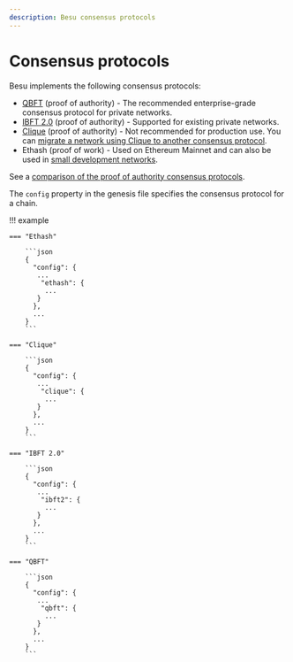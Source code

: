 ```yaml
---
description: Besu consensus protocols
---
```


# Consensus protocols

Besu implements the following consensus protocols:

* [QBFT](../../HowTo/Configure/Consensus-Protocols/QBFT.md) (proof of authority) - The recommended
  enterprise-grade consensus protocol for private networks.
* [IBFT 2.0](../../HowTo/Configure/Consensus-Protocols/IBFT.md) (proof of authority) - Supported for existing private networks.
* [Clique](../../HowTo/Configure/Consensus-Protocols/Clique.md) (proof of authority) - Not recommended for
  production use.
  You can [migrate a network using Clique to another consensus protocol](../../HowTo/Configure/Consensus-Protocols/Clique.md#migrate-from-clique-to-another-consensus-protocol).
* Ethash (proof of work) - Used on Ethereum Mainnet and can also be used in
  [small development networks](../../Tutorials/Private-Network/Create-Private-Network.md).

See a [comparison of the proof of authority consensus protocols](Comparing-PoA.md).

The `config` property in the genesis file specifies the consensus protocol for a chain.

!!! example

    === "Ethash"

        ```json
        {
          "config": {
           ...
            "ethash": {
             ...
           }
          },
          ...
        }
        ```

    === "Clique"

        ```json
        {
          "config": {
           ...
            "clique": {
             ...
           }
          },
          ...
        }
        ```

    === "IBFT 2.0"

        ```json
        {
          "config": {
           ...
            "ibft2": {
             ...
           }
          },
          ...
        }
        ```

    === "QBFT"

        ```json
        {
          "config": {
           ...
            "qbft": {
             ...
           }
          },
          ...
        }
        ```
